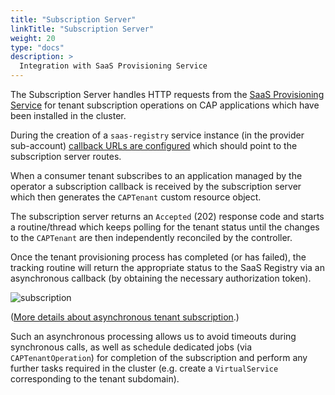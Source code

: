```yaml
---
title: "Subscription Server"
linkTitle: "Subscription Server"
weight: 20
type: "docs"
description: >
  Integration with SaaS Provisioning Service
---
```


The Subscription Server handles HTTP requests from the [SaaS Provisioning Service](https://help.sap.com/viewer/65de2977205c403bbc107264b8eccf4b/Cloud/en-US/2cd8913a50bc4d3e8172f84bb4bfba20.html) for tenant subscription operations on CAP applications which have been installed in the cluster. 

During the creation of a `saas-registry` service instance (in the provider sub-account) [callback URLs are configured](../../../usage/prerequisites/#saas-provisioning-service) which should point to the subscription server routes.

When a consumer tenant subscribes to an application managed by the operator a subscription callback is received by the subscription server which then generates the `CAPTenant` custom resource object. 

The subscription server returns an `Accepted` (202) response code and starts a routine/thread which keeps polling for the tenant status until the changes to the `CAPTenant` are then independently reconciled by the controller. 

Once the tenant provisioning process has completed (or has failed), the tracking routine will return the appropriate status to the SaaS Registry via an asynchronous callback (by obtaining the necessary authorization token).


![subscription](/img/block-subscription.png)


([More details about asynchronous tenant subscription](https://controlcenter.ondemand.com/index.html#/knowledge_center/articles/2316430f7d804820934910db736cefbf).)

Such an asynchronous processing allows us to avoid timeouts during synchronous calls, as well as schedule dedicated jobs (via `CAPTenantOperation`) for completion of the subscription and perform any further tasks required in the cluster (e.g. create a `VirtualService` corresponding to the tenant subdomain).
